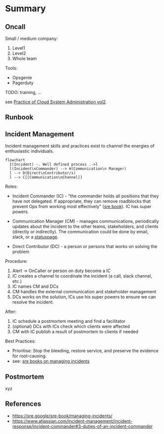 # Summary

## Oncall

Small / medium company:

1. Level1
2. Level2
3. Whole team

Tools:

- Opsgenie
- Pagerduty

TODO: training, ...

see [Practice of Cloud System Administration vol2](https://www.amazon.com/Practice-Cloud-System-Administration-Practices/dp/032194318X).

## Runbook

## Incident Management

Incident management skills and practices exist to channel the energies of enthusiastic individuals.

```mermaid
flowchart
  I(Incident) -. Well defined process .->l
  l(Incident\nCommander) --> H(Communication\n Manager)
  l --> D(Direct\nContributor/s)
  l --> C[[Communication\nChannel]]
```

Roles:

- Incident Commander (IC) - "the commander holds all positions that they have not delegated. If appropriate, they can remove roadblocks that prevent Ops from working most effectively" ([sre book](https://www.atlassian.com/incident-management/incident-response/incident-commander#3-duties-of-an-incident-commander)). IC has super powers.

- Communication Manager (CM) -  manages communications, periodically updates about the incident to the other teams, stakeholders, and clients (directly or indirectly). The communication could be done by email, slack, or a [statuspage](https://spacelift.statuspage.io).

- Direct Contributor (DC) - a person or persons that works on solving the problem

Procedure:

1. Alert -> OnCaller or person on duty become a IC
2. IC creates a channel to coordinate the incident (a call, slack channel, etc.)
3. IC names CM and DCs
4. CM handles the external communication and stakeholder management
5. DCs works on the solution, ICs use his super powers to ensure we can resolve the incident.

After:

1. IC schedule a postmortem meeting and find a facilitator
2. (optional) DCs with ICs check which clients were affected
3. CM with IC publish a result of postmortem to clients if needed

Best Practices:

- Prioritise: Stop the bleeding, restore service, and preserve the evidence for root-causing.
- see: [sre books on managing incidents](https://sre.google/sre-book/managing-incidents/)

## Postmortem

xyz

## References

- https://sre.google/sre-book/managing-incidents/
- https://www.atlassian.com/incident-management/incident-response/incident-commander#3-duties-of-an-incident-commander
